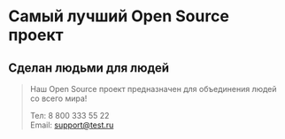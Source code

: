 # Самый лучший Open Source проект

## Сделан людьми для людей

> Наш Open Source проект предназначен для объединения людей со всего мира!
>
> Тел: 8 800 333 55 22  
> Email: support@test.ru  
